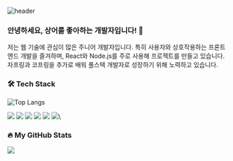 ![header](https://capsule-render.vercel.app/api?type=waving&height=320&color=86bbff&text=Shark%20is%20CUTE!!!&reversal=false&textBg=false&fontAlign=50&fontColor=1a327f&desc=Welcome%20to%20SharkSSS's%20Github&descAlignY=57&fontAlignY=40)

### 안녕하세요, 상어를 좋아하는 개발자입니다! 🦈

저는 웹 기술에 관심이 많은 주니어 개발자입니다. 특히 사용자와 상호작용하는 프론트엔드 개발을 즐겨하며, React와 Node.js를 주로 사용해 프로젝트를 만들고 있습니다. 자프링과 코프링을 추가로 배워 풀스택 개발자로 성장하기 위해 노력하고 있습니다.



### 🛠️ Tech Stack

![Top Langs](https://github-readme-stats.vercel.app/api/top-langs/?username=sharkSSS-dev&layout=compact)

<img src="https://img.shields.io/badge/JavaScript-F7DF1E?style=for-the-badge&logo=javascript&logoColor=black"> <img src="https://img.shields.io/badge/React-61DAFB?style=for-the-badge&logo=react&logoColor=black"> <img src="https://img.shields.io/badge/Node.js-339933?style=for-the-badge&logo=node.js&logoColor=white"> <img src="https://img.shields.io/badge/Java-007396?style=for-the-badge&logo=java&logoColor=white"> <img src="https://img.shields.io/badge/Kotlin-7F52FF?style=for-the-badge&logo=kotlin&logoColor=white"> <img src="https://img.shields.io/badge/Spring-6DB33F?style=for-the-badge&logo=spring&logoColor=white">\


### 🔥 My GitHub Stats

<a href="https://github.com/anuraghazra/github-readme-stats">
  <img align="center" src="https://github-readme-stats.vercel.app/api/top-langs/?username=sharkSSS-dev&theme=gruvbox" />
</a>
